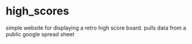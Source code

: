 # high_scores
simple website for displaying a retro high score board. pulls data from a public google spread sheet

